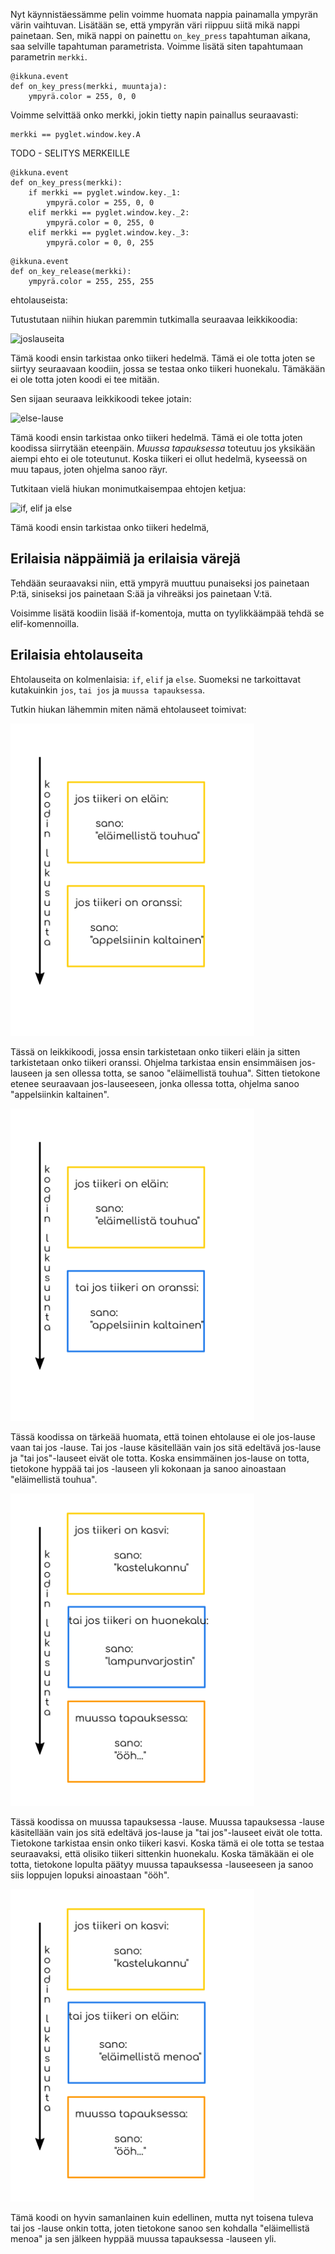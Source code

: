 Nyt käynnistäessämme pelin voimme huomata nappia painamalla ympyrän värin vaihtuvan. Lisätään se, että ympyrän väri riippuu siitä mikä nappi painetaan. Sen, mikä nappi on painettu `on_key_press` tapahtuman aikana, saa selville tapahtuman parametrista. Voimme lisätä siten tapahtumaan parametrin `merkki`.

```Python3
@ikkuna.event
def on_key_press(merkki, muuntaja):
	ympyrä.color = 255, 0, 0
```

Voimme selvittää onko merkki, jokin tietty napin painallus seuraavasti:
```Python3
merkki == pyglet.window.key.A
```
TODO - SELITYS MERKEILLE

```Python3
@ikkuna.event
def on_key_press(merkki):
	if merkki == pyglet.window.key._1:
		ympyrä.color = 255, 0, 0
	elif merkki == pyglet.window.key._2:
		ympyrä.color = 0, 255, 0
	elif merkki == pyglet.window.key._3:
		ympyrä.color = 0, 0, 255
```

```Python3
@ikkuna.event
def on_key_release(merkki):
	ympyrä.color = 255, 255, 255
```



ehtolauseista:

Tutustutaan niihin hiukan paremmin tutkimalla seuraavaa leikkikoodia:

![joslauseita](kuvat/pelkkäjos.png)

Tämä koodi ensin tarkistaa onko tiikeri hedelmä. Tämä ei ole totta joten se siirtyy seuraavaan koodiin, jossa se testaa onko tiikeri huonekalu. Tämäkään ei ole totta joten koodi ei tee mitään.

Sen sijaan seuraava leikkikoodi tekee jotain:

![else-lause](kuvat/muussatapauksessa.png)

Tämä koodi ensin tarkistaa onko tiikeri hedelmä. Tämä ei ole totta joten koodissa siirrytään eteenpäin. _Muussa tapauksessa_ toteutuu jos yksikään aiempi ehto ei ole toteutunut. Koska tiikeri ei ollut hedelmä, kyseessä on muu tapaus, joten ohjelma sanoo räyr.

Tutkitaan vielä hiukan monimutkaisempaa ehtojen ketjua:

![if, elif ja else](kuvat/kaikkiehdot)

Tämä koodi ensin tarkistaa onko tiikeri hedelmä, 




## Erilaisia näppäimiä ja erilaisia värejä

Tehdään seuraavaksi niin, että ympyrä muuttuu punaiseksi jos painetaan P:tä, siniseksi jos painetaan S:ää ja vihreäksi jos painetaan V:tä.

Voisimme lisätä koodiin lisää if-komentoja, mutta on tyylikkäämpää tehdä se elif-komennoilla. 



## Erilaisia ehtolauseita

Ehtolauseita on kolmenlaisia: `if`, `elif` ja `else`. Suomeksi ne tarkoittavat kutakuinkin `jos`, `tai jos` ja `muussa tapauksessa`.

Tutkin hiukan lähemmin miten nämä ehtolauseet toimivat:

<img src=kuvat/joslauseet.png height="500">

Tässä on leikkikoodi, jossa ensin tarkistetaan onko tiikeri eläin ja sitten tarkistetaan onko tiikeri oranssi. Ohjelma tarkistaa ensin ensimmäisen jos-lauseen ja sen ollessa totta, se sanoo "eläimellistä touhua". Sitten tietokone etenee seuraavaan jos-lauseeseen, jonka ollessa totta, ohjelma sanoo "appelsiinkin kaltainen".

<img src=kuvat/jostai.png height="500">

Tässä koodissa on tärkeää huomata, että toinen ehtolause ei ole jos-lause vaan tai jos -lause. Tai jos -lause käsitellään vain jos sitä edeltävä jos-lause ja "tai jos"-lauseet eivät ole totta. Koska ensimmäinen jos-lause on totta, tietokone hyppää tai jos -lauseen yli kokonaan ja sanoo ainoastaan "eläimellistä touhua".

<img src=kuvat/ööh.png height="500">

Tässä koodissa on muussa tapauksessa -lause. Muussa tapauksessa -lause käsitellään vain jos sitä edeltävä jos-lause ja "tai jos"-lauseet eivät ole totta.
Tietokone tarkistaa ensin onko tiikeri kasvi. Koska tämä ei ole totta se testaa seuraavaksi, että olisiko tiikeri sittenkin huonekalu. Koska tämäkään ei ole totta, tietokone lopulta päätyy muussa tapauksessa -lauseeseen ja sanoo siis loppujen lopuksi ainoastaan "ööh".

<img src=kuvat/eläimellistämenoa.png height="500">

Tämä koodi on hyvin samanlainen kuin edellinen, mutta nyt toisena tuleva tai jos -lause onkin totta, joten tietokone sanoo sen kohdalla "eläimellistä menoa" ja sen jälkeen hyppää muussa tapauksessa -lauseen yli.